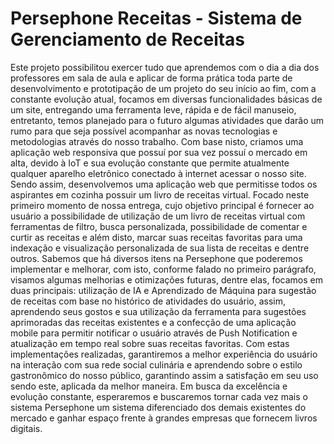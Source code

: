 # Persephone Receitas - Sistema de Gerenciamento de Receitas

Este projeto possibilitou exercer tudo que aprendemos com o dia a dia dos professores em sala de aula e aplicar de forma prática toda parte de desenvolvimento e prototipação de um projeto do seu início ao fim, com a constante evolução atual, focamos em diversas funcionalidades básicas de um site, entregando uma ferramenta leve, rápida e de fácil manuseio, entretanto, temos planejado para o futuro algumas atividades que darão um rumo para que seja possível acompanhar as novas tecnologias e metodologias através do nosso trabalho.
Com base nisto, criamos uma aplicação web responsiva que possuí por sua vez possuí o mercado em alta, devido à IoT e sua evolução constante que permite atualmente qualquer aparelho eletrônico conectado à internet acessar o nosso site. Sendo assim, desenvolvemos uma aplicação web que permitisse todos os aspirantes em cozinha possuir um livro de receitas virtual.
Focado neste primeiro momento de nossa entrega, cujo objetivo principal é fornecer ao usuário a possibilidade de utilização de um livro de receitas virtual com ferramentas de filtro, busca personalizada, possibilidade de comentar e curtir as receitas e além disto, marcar suas receitas favoritas para uma indexação e visualização personalizada de sua lista de receitas e dentre outros.
Sabemos que há diversos itens na Persephone que poderemos implementar e melhorar, com isto, conforme falado no primeiro parágrafo, visamos algumas melhorias e otimizações futuras, dentre elas, focamos em duas principais: utilização de IA e Aprendizado de Máquina para sugestão de receitas com base no histórico de atividades do usuário, assim, aprendendo seus gostos e sua utilização da ferramenta para sugestões aprimoradas das receitas existentes e a confecção de uma aplicação mobile para permitir notificar o usuário através de Push Notification e atualização em tempo real sobre suas receitas favoritas.
Com estas implementações realizadas, garantiremos a melhor experiência do usuário na interação com sua rede social culinária e aprendendo sobre o estilo gastronômico do nosso público, garantindo assim a satisfação em seu uso sendo este, aplicada da melhor maneira. Em busca da excelência e evolução constante, esperaremos e buscaremos tornar cada vez mais o sistema Persephone um sistema diferenciado dos demais existentes do mercado e ganhar espaço frente à grandes empresas que fornecem livros digitais.
